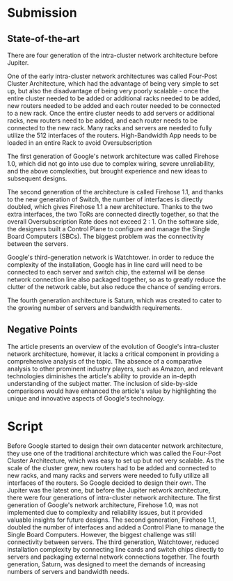 # Submission

## State-of-the-art

There are four generation of the intra-cluster network architecture before Jupiter. 

One of the early intra-cluster network architectures was called Four-Post Cluster Architecture, which had the advantage of being very simple to set up, but also the disadvantage of being very poorly scalable - once the entire cluster needed to be added or additional racks needed to be added, new routers needed to be added and each router needed to be connected to a new rack. Once the entire cluster needs to add servers or additional racks, new routers need to be added, and each router needs to be connected to the new rack. Many racks and servers are needed to fully utilize the 512 interfaces of the routers. High-Bandwidth App needs to be loaded in an entire Rack to avoid Oversubscription

The first generation of Google's network architecture was called Firehose 1.0, which did not go into use due to complex wiring, severe unreliability, and the above complexities, but brought experience and new ideas to subsequent designs.

The second generation of the architecture is called Firehose 1.1, and thanks to the new generation of Switch, the number of interfaces is directly doubled, which gives Firehose 1.1 a new architecture. Thanks to the two extra interfaces, the two ToRs are connected directly together, so that the overall Oversubscription Rate does not exceed 2 : 1. On the software side, the designers built a Control Plane to configure and manage the Single Board Computers (SBCs). The biggest problem was the connectivity between the servers.

Google's third-generation network is Watchtower. in order to reduce the complexity of the installation, Google has in line card will need to be connected to each server and switch chip, the external will be dense network connection line also packaged together, so as to greatly reduce the clutter of the network cable, but also reduce the chance of sending errors.

The fourth generation architecture is Saturn, which was created to cater to the growing number of servers and bandwidth requirements.

## Negative Points

The article presents an overview of the evolution of Google's intra-cluster network architecture, however, it lacks a critical component in providing a comprehensive analysis of the topic. The absence of a comparative analysis to other prominent industry players, such as Amazon, and relevant technologies diminishes the article's ability to provide an in-depth understanding of the subject matter. The inclusion of side-by-side comparisons would have enhanced the article's value by highlighting the unique and innovative aspects of Google's technology.

# Script

Before Google started to design their own datacenter network architecture, they use one of the traditional architecture which was called the Four-Post Cluster Architecture, which was easy to set up but not very scalable. As the scale of the cluster grew, new routers had to be added and connected to new racks, and many racks and servers were needed to fully utilize all interfaces of the routers. So Google decided to design their own. The Jupiter was the latest one, but before the Jupiter network architecture, there were four generations of intra-cluster network architecture. The first generation of Google's network architecture, Firehose 1.0, was not implemented due to complexity and reliability issues, but it provided valuable insights for future designs. The second generation, Firehose 1.1, doubled the number of interfaces and added a Control Plane to manage the Single Board Computers. However, the biggest challenge was still connectivity between servers. The third generation, Watchtower, reduced installation complexity by connecting line cards and switch chips directly to servers and packaging external network connections together. The fourth generation, Saturn, was designed to meet the demands of increasing numbers of servers and bandwidth needs.
